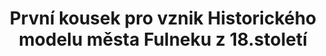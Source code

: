 ---
id: 73c6c29e-1db6-4db0-aecb-83f181de479d
title: "První kousek pro vznik Historického modelu města Fulneku z 18.století"
price: 30000
year: 2014
description: "undefined"
kouskovani: true
locationName: undefined
position:
  lng: 17.8981621900457
  lat: 49.714735292199116
---